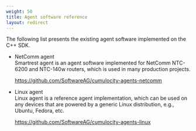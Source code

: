 ```yaml
---
weight: 50
title: Agent software reference
layout: redirect
---
```


The following list presents the existing agent software implemented on the C++ SDK.

-   NetComm agent<br>
    Smartrest agent is an agent software implemented for NetComm NTC-6200 and NTC-140w routers, which is used in many production projects.

    <https://github.com/SoftwareAG/cumulocity-agents-netcomm>

-   Linux agent<br>
    Linux agent is a reference agent implementation, which can be used on any devices that are powered by a generic Linux distribution, e.g., Ubuntu, Fedora, etc.

    <https://github.com/SoftwareAG/cumulocity-agents-linux>
